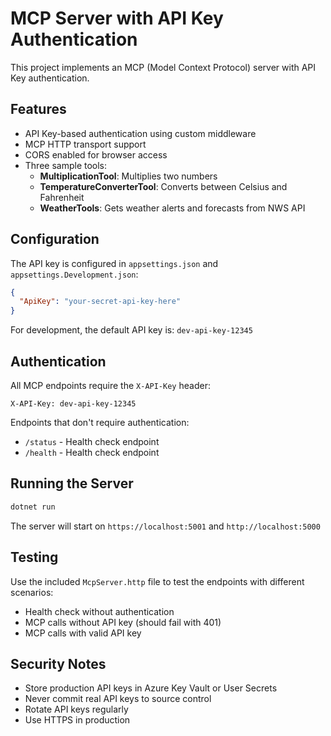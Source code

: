 # MCP Server with API Key Authentication

This project implements an MCP (Model Context Protocol) server with API Key authentication.

## Features

- API Key-based authentication using custom middleware
- MCP HTTP transport support
- CORS enabled for browser access
- Three sample tools:
  - **MultiplicationTool**: Multiplies two numbers
  - **TemperatureConverterTool**: Converts between Celsius and Fahrenheit
  - **WeatherTools**: Gets weather alerts and forecasts from NWS API

## Configuration

The API key is configured in `appsettings.json` and `appsettings.Development.json`:

```json
{
  "ApiKey": "your-secret-api-key-here"
}
```

For development, the default API key is: `dev-api-key-12345`

## Authentication

All MCP endpoints require the `X-API-Key` header:

```http
X-API-Key: dev-api-key-12345
```

Endpoints that don't require authentication:
- `/status` - Health check endpoint
- `/health` - Health check endpoint

## Running the Server

```bash
dotnet run
```

The server will start on `https://localhost:5001` and `http://localhost:5000`

## Testing

Use the included `McpServer.http` file to test the endpoints with different scenarios:
- Health check without authentication
- MCP calls without API key (should fail with 401)
- MCP calls with valid API key

## Security Notes

- Store production API keys in Azure Key Vault or User Secrets
- Never commit real API keys to source control
- Rotate API keys regularly
- Use HTTPS in production
